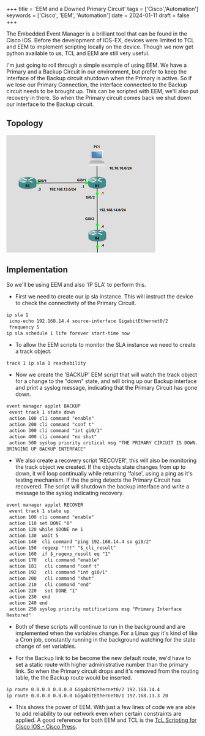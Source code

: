 +++
title = 'EEM and a Downed Primary Circuit'
tags = ['Cisco','Automation']
keywords = ['Cisco', 'EEM', 'Automation']
date  = 2024-01-11
draft = false
+++

The Embedded Event Manager is a brilliant tool that can be found in the Cisco IOS. Before the development of IOS-EX, devices were limited to TCL and EEM to implement scripting locally on the device. Though we now get python available to us, TCL and EEM are still very useful.

I'm just going to roll through a simple example of using EEM. We have a Primary and a Backup Circuit in our environment, but prefer to keep the interface of the Backup circuit shutdown when the Primary is active. So if we lose our Primary Connection, the interface connected to the Backup circuit needs to be brought up. This can be scripted with EEM, we'll also put recovery in there. So when the Primary circuit comes back we shut down our interface to the Backup circuit.

## Topology ##

![Topology](topology.png)

## Implementation ##

So we'll be using EEM and also 'IP SLA' to perform this.

- First we need to create our ip sla instance. This will instruct the device to check the connectivity of the Primary Circuit.
```
ip sla 1
 icmp-echo 192.168.14.4 source-interface GigabitEthernet0/2
 frequency 5
ip sla schedule 1 life forever start-time now
```

- To allow the EEM scripts to monitor the SLA instance we need to create a track object.
```
track 1 ip sla 1 reachability
```

- Now we create the 'BACKUP' EEM script that will watch the track object for a change to the "down" state, and will bring up our Backup interface and print a syslog message, indicating that the Primary Circuit has gone down.
```
event manager applet BACKUP
 event track 1 state down
 action 100 cli command "enable"
 action 200 cli command "conf t"
 action 300 cli command "int gi0/1"
 action 400 cli command "no shut"
 action 500 syslog priority critical msg "THE PRIMARY CIRCUIT IS DOWN. BRINGING UP BACKUP INTERFACE"
```

- We also create a recovery script 'RECOVER', this will also be monitoring the track object we created. If the objects state changes from up to down, it will loop continually while returning 'false', using a ping as it's testing mechanism. If the the ping detects the Primary Circuit has recovered. The script will shutdown the backup interface and write a message to the syslog indicating recovery. 
```
event manager applet RECOVER
 event track 1 state up
 action 100 cli command "enable"
 action 110 set DONE "0"
 action 120 while $DONE ne 1
 action 130  wait 5
 action 140  cli command "ping 192.168.14.4 so gi0/2"
 action 150  regexp "!!!" "$_cli_result"
 action 160  if $_regexp_result eq "1"
 action 170   cli command "enable"
 action 181   cli command "conf t"
 action 192   cli command "int gi0/1"
 action 200   cli command "shut"
 action 210   cli command "end"
 action 220   set DONE "1"
 action 230  end
 action 240 end
 action 250 syslog priority notifications msg "Primary Interface Restored"
```

- Both of these scripts will continue to run in the background and are implemented when the variables change. For a Linux guy it's kind of like a Cron job, constantly running in the background watching for the state change of set variables.

- For the Backup link to be become the new default route, we'd have to set a static route with higher administrative number than the primary link. So when the Primary circuit drops and it's removed from the routing table, the the Backup route would be inserted.
```
ip route 0.0.0.0 0.0.0.0 GigabitEthernet0/2 192.168.14.4
ip route 0.0.0.0 0.0.0.0 GigabitEthernet0/1 192.168.13.3 20
```

- This shows the power of EEM. With just a few lines of code we are able to add reliability to our network even when certain constraints are applied. A good reference for both EEM and TCL is the [TcL Scripting for Cisco IOS - Cisco Press](https://www.ciscopress.com/store/tcl-scripting-for-cisco-ios-9780133433739). 
